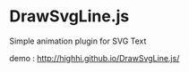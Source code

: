 # DrawSvgLine.js
Simple animation plugin for SVG Text

demo : http://highhi.github.io/DrawSvgLine.js/
